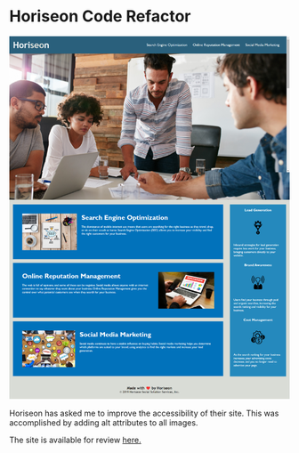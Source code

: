 # Horiseon Code Refactor

![Horiseon Screenshot](./assets/images/Horiseonscreenshot.png)

Horiseon has asked me to improve the accessibility of their site. This was accomplished by adding alt attributes to all images.

The site is available for review [here.](https://mannygarcia98.github.io/horiseon-code-refactor/)
